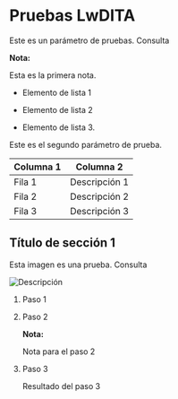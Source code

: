 Pruebas LwDITA
==============

Este es un parámetro de pruebas. Consulta

**Nota:**

Esta es la primera nota.

-   Elemento de lista 1

-   Elemento de lista 2

-   Elemento de lista 3.

Este es el segundo parámetro de prueba.

| Columna 1 | Columna 2     |
|-----------|---------------|
| Fila 1    | Descripción 1 |
| Fila 2    | Descripción 2 |
| Fila 3    | Descripción 3 |

Título de sección 1
-------------------

Esta imagen es una prueba. Consulta

![Descripción](../Images/riw1618963163523.svg)

1.  Paso 1

2.  Paso 2

    **Nota:**

    Nota para el paso 2

3.  Paso 3

    Resultado del paso 3
